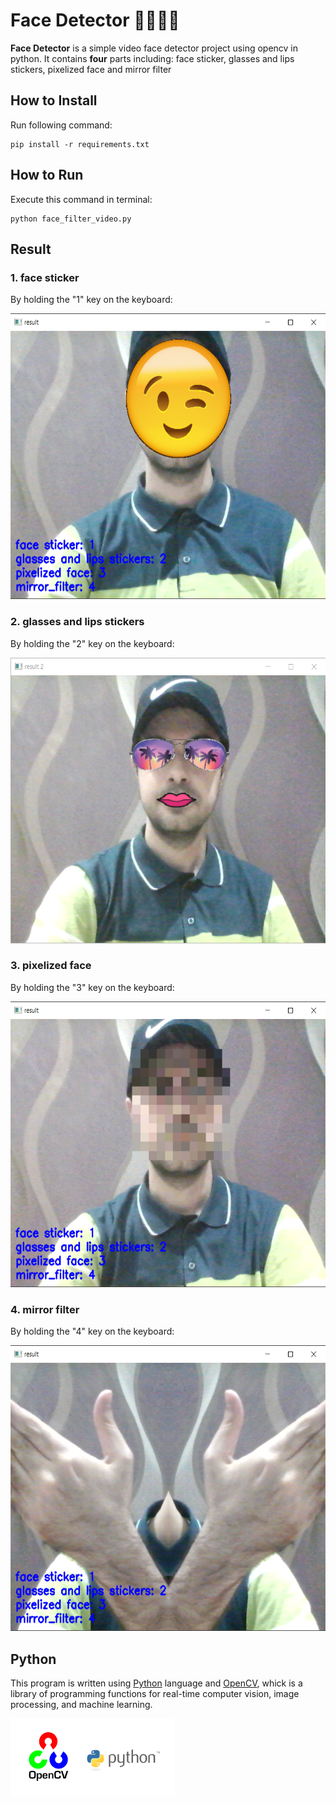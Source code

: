 
# Face Detector 👨‍👩‍👧‍👦
**Face Detector** is a simple video face detector project using opencv in python. It contains **four** parts including: face sticker, glasses and lips stickers, pixelized face and mirror filter

## How to Install
Run following command:
```
pip install -r requirements.txt
```

## How to Run
Execute this command in terminal:
```
python face_filter_video.py
```

## Result
### 1. face sticker
By holding the "1" key on the keyboard:

<img src="output\capture1.png" width="571.4" height="457">

### 2. glasses and lips stickers
By holding the "2" key on the keyboard:

<img src="output\capture2-1.png" width="571.4" height="457">

### 3. pixelized face
By holding the "3" key on the keyboard:

<img src="output\capture3.png" width="571.4" height="457">

### 4. mirror filter
By holding the "4" key on the keyboard:

<img src="output\capture4.png" width="571.4" height="457">

## Python
This program is written using [Python](https://www.python.org/) language and [OpenCV](https://opencv.org/), whick is a library of programming functions for real-time computer vision, image processing, and machine learning.

<img src="input\opencv.webp" width="262.5" height="124.75">